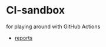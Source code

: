 # CI-sandbox

for playing around with GitHub Actions

* [reports](https://sjzeil.github.io/pages-sandbox/)

